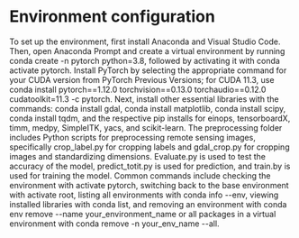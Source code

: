 # Environment configuration
To set up the environment, first install Anaconda and Visual Studio Code. 
Then, open Anaconda Prompt and create a virtual environment by running conda create -n pytorch python=3.8, followed by activating it with conda activate pytorch.
 Install PyTorch by selecting the appropriate command for your CUDA version from PyTorch Previous Versions; for CUDA 11.3, use conda install pytorch==1.12.0 torchvision==0.13.0 torchaudio==0.12.0 cudatoolkit=11.3 -c pytorch. 
Next, install other essential libraries with the commands: conda install gdal, conda install matplotlib, conda install scipy, conda install tqdm, and the respective pip installs for einops, tensorboardX, timm, medpy, SimpleITK, yacs, and scikit-learn. 
The preprocessing folder includes Python scripts for preprocessing remote sensing images, specifically crop_label.py for cropping labels and gdal_crop.py for cropping images and standardizing dimensions. Evaluate.py is used to test the accuracy of the model, predict_totit.py is used for prediction, and train.by is used for training the model.
Common commands include checking the environment with activate pytorch, switching back to the base environment with activate root, listing all environments with conda info --env, viewing installed libraries with conda list,
 and removing an environment with conda env remove --name your_environment_name or all packages in a virtual environment with conda remove -n your_env_name --all.
